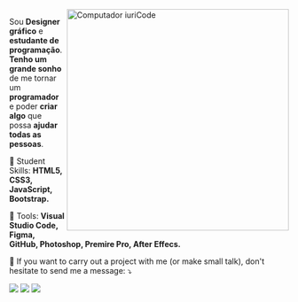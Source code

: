 <img src="https://raw.githubusercontent.com/MicaelliMedeiros/micaellimedeiros/master/image/computer-illustration.png" min-width="400px" max-width="400px" width="400px" align="right" alt="Computador iuriCode">

<p align="left">
  Sou <strong>Designer gráfico</strong> e <strong>estudante de programação</strong>.<br>
<strong>Tenho um grande sonho</strong> de me tornar um <strong>programador</strong><br>
e poder <strong>criar algo</strong> que possa <strong>ajudar todas as pessoas</strong>.
</p>

<p align="left">
  🦄 Student Skills: <strong>HTML5, CSS3, JavaScript, Bootstrap.</strong>
</p>

<p align="left">
  💼 Tools: <strong>Visual Studio Code, Figma, GitHub, Photoshop, Premire Pro, After Effecs.</strong>
</p>

<p align="left">
  💌 If you want to carry out a project with me (or make small talk), don't hesitate to send me a message: ⤵️
</p>

<p align="left">
  <a href="https://www.instagram.com/keidsondesigner/" alt="Instagram">
  <img src="https://img.shields.io/badge/-Instagram-DF0174?style=for-the-badge&logo=instagram&logoColor=white&link=https://www.instagram.com/iuricoding/"/></a>
  
  <a href="https://www.instagram.com/keidsondesigner/" alt="Linkedin">
  <img src="https://img.shields.io/badge/-Linkedin-0e76a8?style=for-the-badge&logo=Linkedin&logoColor=white&link=https://www.linkedin.com/in/iuricode" /></a>

  <a href="https://www.facebook.com/keidsonroby/" alt="Facebook">
  <img src="https://img.shields.io/badge/-Facebook-3b5998?style=for-the-badge&logo=facebook&logoColor=white&link=https://www.facebook.com/exudojazz/"/></a>
</p>  
